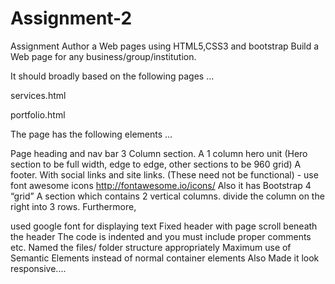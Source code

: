 # Assignment-2

Assignment
Author a Web pages using HTML5,CSS3 and bootstrap
Build a Web page for any business/group/institution.

It should broadly based on the following pages …

services.html

portfolio.html

The page has the following elements …

Page heading and nav bar
3 Column section.
A 1 column hero unit (Hero section to be full width, edge to edge, other sections to be 960 grid)
A footer. With social links and site links. (These need not be functional) - use font awesome icons http://fontawesome.io/icons/
Also it has Bootstrap 4 “grid”
A section which contains 2 vertical columns. divide the column on the right into 3 rows.
Furthermore,

used google font for displaying text
Fixed header with page scroll beneath the header
The code is indented and you must include proper comments etc.
Named the files/ folder structure appropriately
Maximum use of Semantic Elements instead of normal container elements
Also Made it look responsive....

